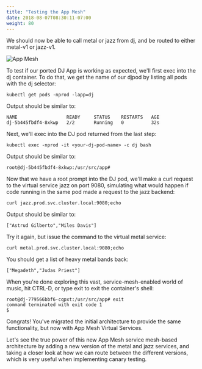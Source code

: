 ```yaml
---
title: "Testing the App Mesh"
date: 2018-08-07T08:30:11-07:00
weight: 80
---
```


We should now be able to call metal or jazz from dj, and be routed to either metal-v1 or jazz-v1.

![App Mesh](/images/app_mesh_ga/135-v1-mesh.png)

To test if our ported DJ App is working as expected, we'll first exec into the dj container.  To do that, we get the name of our djpod by listing all pods with the dj selector:

```
kubectl get pods -nprod -lapp=dj
```

 Output should be similar to:

```
NAME                  READY     STATUS    RESTARTS   AGE
dj-5b445fbdf4-8xkwp   2/2       Running   0          32s
```

Next, we'll exec into the DJ pod returned from the last step:

```
kubectl exec -nprod -it <your-dj-pod-name> -c dj bash
```

 Output should be similar to:

```
root@dj-5b445fbdf4-8xkwp:/usr/src/app#
```

Now that we have a root prompt into the DJ pod, we'll make a curl request to the virtual service jazz on port 9080, simulating what would happen if code running in the same pod made a request to the jazz backend:

```
curl jazz.prod.svc.cluster.local:9080;echo
```

Output should be similar to:

```
["Astrud Gilberto","Miles Davis"]
```

Try it again, but issue the command to the virtual metal service:

```
curl metal.prod.svc.cluster.local:9080;echo
```

You should get a list of heavy metal bands back:

```
["Megadeth","Judas Priest"]
```

When you're done exploring this vast, service-mesh-enabled world of music, hit CTRL-D, or type exit to exit the container's shell:

```
root@dj-779566bbf6-cqpxt:/usr/src/app# exit
command terminated with exit code 1
$
```

Congrats!  You've migrated the initial architecture to provide the same functionality, but now with App Mesh Virtual Services.  

Let's see the true power of this new App Mesh service mesh-based architecture by adding a new version of the metal and jazz services, and taking a closer look at how we can route between the different versions, which is very useful when implementing canary testing.
